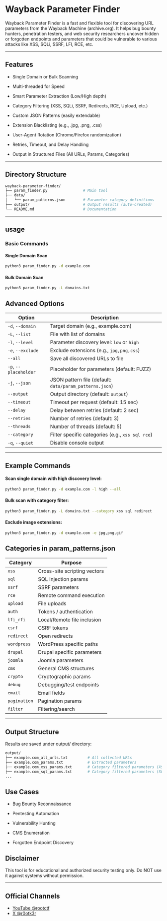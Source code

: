 # Wayback Parameter Finder

Wayback Parameter Finder is a fast and flexible tool for discovering URL parameters from the Wayback Machine (archive.org).
It helps bug bounty hunters, penetration testers, and web security researchers uncover hidden or forgotten endpoints and parameters that could be vulnerable to various attacks like XSS, SQLi, SSRF, LFI, RCE, etc.

---

## Features

-    Single Domain or Bulk Scanning

-    Multi-threaded for Speed

-    Smart Parameter Extraction (Low/High depth)

-    Category Filtering (XSS, SQLi, SSRF, Redirects, RCE, Upload, etc.)

-    Custom JSON Patterns (easily extendable)

-    Extension Blacklisting (e.g., .jpg, .png, .css)

-    User-Agent Rotation (Chrome/Firefox randomization)

-    Retries, Timeout, and Delay Handling

-    Output in Structured Files (All URLs, Params, Categories)

---

## Directory Structure
```bash
wayback-parameter-finder/
├── param_finder.py                # Main tool
├── data/
│   └── param_patterns.json        # Parameter category definitions
├── output/                        # Output results (auto-created)
└── README.md                      # Documentation
```

---

## usage

### Basic Commands 

#### Single Domain Scan
``` bash 
python3 param_finder.py -d example.com
```
#### Bulk Domain Scan
```bash
python3 param_finder.py -L domains.txt
```

## Advanced Options

| Option                | Description                                             |
| --------------------- | ------------------------------------------------------- |
| `-d`, `--domain`      | Target domain (e.g., example.com)                       |
| `-L`, `--list`        | File with list of domains                               |
| `-l`, `--level`       | Parameter discovery level: `low` or `high`              |
| `-e`, `--exclude`     | Exclude extensions (e.g., `jpg,png,css`)                |
| `--all`               | Save all discovered URLs to file                        |
| `-p`, `--placeholder` | Placeholder for parameters (default: FUZZ)              |
| `-j`, `--json`        | JSON pattern file (default: `data/param_patterns.json`) |
| `--output`            | Output directory (default: `output`)                    |
| `--timeout`           | Timeout per request (default: 15 sec)                   |
| `--delay`             | Delay between retries (default: 2 sec)                  |
| `--retries`           | Number of retries (default: 3)                          |
| `--threads`           | Number of threads (default: 5)                          |
| `--category`          | Filter specific categories (e.g., `xss sql rce`)        |
| `-q`, `--quiet`       | Disable console output                                  |

----

## Example Commands

#### Scan single domain with high discovery level:
```bash
python3 param_finder.py -d example.com -l high --all
```
#### Bulk scan with category filter:
```bash
python3 param_finder.py -L domains.txt --category xss sql redirect
```
#### Exclude image extensions:
```bash
python3 param_finder.py -d example.com -e jpg,png,gif
```
## Categories in param_patterns.json


| Category     | Purpose                      |
| ------------ | ---------------------------- |
| `xss`        | Cross-site scripting vectors |
| `sql`        | SQL Injection params         |
| `ssrf`       | SSRF parameters              |
| `rce`        | Remote command execution     |
| `upload`     | File uploads                 |
| `auth`       | Tokens / authentication      |
| `lfi_rfi`    | Local/Remote file inclusion  |
| `csrf`       | CSRF tokens                  |
| `redirect`   | Open redirects               |
| `wordpress`  | WordPress specific paths     |
| `drupal`     | Drupal specific parameters   |
| `joomla`     | Joomla parameters            |
| `cms`        | General CMS structures       |
| `crypto`     | Cryptographic params         |
| `debug`      | Debugging/test endpoints     |
| `email`      | Email fields                 |
| `pagination` | Pagination params            |
| `filter`     | Filtering/search             |

---

## Output Structure

Results are saved under output/ directory:
```bash
output/
├── example.com_all_urls.txt         # All collected URLs
├── example.com_params.txt           # Extracted parameters
├── example.com_xss_params.txt       # Category filtered parameters (XSS)
├── example.com_sql_params.txt       # Category filtered parameters (SQL)
...
```

## Use Cases

-    Bug Bounty Reconnaissance

-    Pentesting Automation

-    Vulnerability Hunting

-    CMS Enumeration

-    Forgotten Endpoint Discovery

## Disclaimer

This tool is for educational and authorized security testing only.
Do NOT use it against systems without permission.

---

## Official Channels

- [YouTube @rootctf](https://www.youtube.com/@rootctf)
- [X @r0otk3r](https://x.com/r0otk3r)
